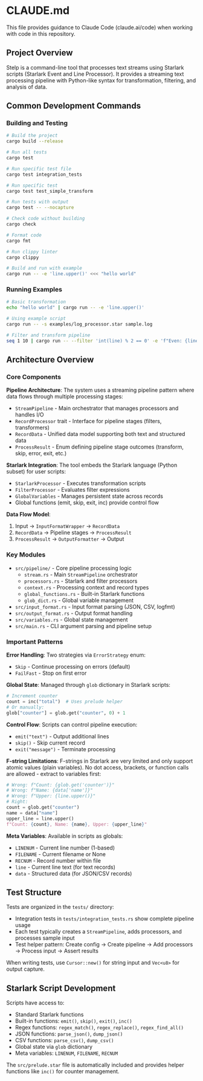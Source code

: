 # CLAUDE.md

This file provides guidance to Claude Code (claude.ai/code) when working with code in this repository.

## Project Overview

Stelp is a command-line tool that processes text streams using Starlark scripts (Starlark Event and Line Processor). It provides a streaming text processing pipeline with Python-like syntax for transformation, filtering, and analysis of data.

## Common Development Commands

### Building and Testing
```bash
# Build the project
cargo build --release

# Run all tests
cargo test

# Run specific test file
cargo test integration_tests

# Run specific test
cargo test test_simple_transform

# Run tests with output
cargo test -- --nocapture

# Check code without building
cargo check

# Format code
cargo fmt

# Run clippy linter
cargo clippy

# Build and run with example
cargo run -- -e 'line.upper()' <<< "hello world"
```

### Running Examples
```bash
# Basic transformation
echo "hello world" | cargo run -- -e 'line.upper()'

# Using example script
cargo run -- -s examples/log_processor.star sample.log

# Filter and transform pipeline
seq 1 10 | cargo run -- --filter 'int(line) % 2 == 0' -e 'f"Even: {line}"'
```

## Architecture Overview

### Core Components

**Pipeline Architecture**: The system uses a streaming pipeline pattern where data flows through multiple processing stages:
- `StreamPipeline` - Main orchestrator that manages processors and handles I/O
- `RecordProcessor` trait - Interface for pipeline stages (filters, transformers)
- `RecordData` - Unified data model supporting both text and structured data
- `ProcessResult` - Enum defining pipeline stage outcomes (transform, skip, error, exit, etc.)

**Starlark Integration**: The tool embeds the Starlark language (Python subset) for user scripts:
- `StarlarkProcessor` - Executes transformation scripts
- `FilterProcessor` - Evaluates filter expressions  
- `GlobalVariables` - Manages persistent state across records
- Global functions (emit, skip, exit, inc) provide control flow

**Data Flow Model**:
1. Input → `InputFormatWrapper` → `RecordData`
2. `RecordData` → Pipeline stages → `ProcessResult`
3. `ProcessResult` → `OutputFormatter` → Output

### Key Modules

- `src/pipeline/` - Core pipeline processing logic
  - `stream.rs` - Main `StreamPipeline` orchestrator
  - `processors.rs` - Starlark and filter processors
  - `context.rs` - Processing context and record types
  - `global_functions.rs` - Built-in Starlark functions
  - `glob_dict.rs` - Global variable management
- `src/input_format.rs` - Input format parsing (JSON, CSV, logfmt)
- `src/output_format.rs` - Output format handling
- `src/variables.rs` - Global state management
- `src/main.rs` - CLI argument parsing and pipeline setup

### Important Patterns

**Error Handling**: Two strategies via `ErrorStrategy` enum:
- `Skip` - Continue processing on errors (default)
- `FailFast` - Stop on first error

**Global State**: Managed through `glob` dictionary in Starlark scripts:
```python
# Increment counter
count = inc("total")  # Uses prelude helper
# Or manually:
glob["counter"] = glob.get("counter", 0) + 1
```

**Control Flow**: Scripts can control pipeline execution:
- `emit("text")` - Output additional lines
- `skip()` - Skip current record
- `exit("message")` - Terminate processing

**F-string Limitations**: F-strings in Starlark are very limited and only support atomic values (plain variables). No dot access, brackets, or function calls are allowed - extract to variables first:
```python
# Wrong: f"Count: {glob.get('counter')}"
# Wrong: f"Name: {data['name']}" 
# Wrong: f"Upper: {line.upper()}"
# Right:
count = glob.get("counter")
name = data["name"]
upper_line = line.upper()
f"Count: {count}, Name: {name}, Upper: {upper_line}"
```

**Meta Variables**: Available in scripts as globals:
- `LINENUM` - Current line number (1-based)
- `FILENAME` - Current filename or None
- `RECNUM` - Record number within file
- `line` - Current line text (for text records)
- `data` - Structured data (for JSON/CSV records)

## Test Structure

Tests are organized in the `tests/` directory:
- Integration tests in `tests/integration_tests.rs` show complete pipeline usage
- Each test typically creates a `StreamPipeline`, adds processors, and processes sample input
- Test helper pattern: Create config → Create pipeline → Add processors → Process input → Assert results

When writing tests, use `Cursor::new()` for string input and `Vec<u8>` for output capture.

## Starlark Script Development

Scripts have access to:
- Standard Starlark functions
- Built-in functions: `emit()`, `skip()`, `exit()`, `inc()`
- Regex functions: `regex_match()`, `regex_replace()`, `regex_find_all()`
- JSON functions: `parse_json()`, `dump_json()`
- CSV functions: `parse_csv()`, `dump_csv()`
- Global state via `glob` dictionary
- Meta variables: `LINENUM`, `FILENAME`, `RECNUM`

The `src/prelude.star` file is automatically included and provides helper functions like `inc()` for counter management.